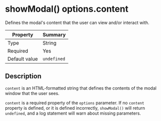 # showModal() options.content
Defines the modal's content that the user can view and/or interact with.

| Property | Summary |
| --- | --- |
| Type | String |
| Required | Yes |
| Default value | `undefined` |

## Description
`content` is an HTML-formatted string that defines the contents of the modal window that the user sees.

`content` is a required property of the `options` parameter. If no `content` property is defined, or it is defined incorrectly, `showModal()` will return `undefined`, and a log statement will warn about missing parameters.
